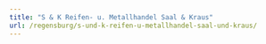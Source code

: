 ```yaml
---
title: "S & K Reifen- u. Metallhandel Saal & Kraus"
url: /regensburg/s-und-k-reifen-u-metallhandel-saal-und-kraus/
---
```

